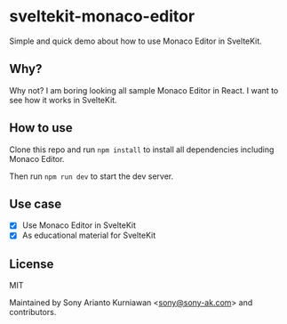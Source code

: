 # sveltekit-monaco-editor

Simple and quick demo about how to use Monaco Editor in SvelteKit.

## Why?

Why not? I am boring looking all sample Monaco Editor in React. I want to see how it works in SvelteKit.

## How to use

Clone this repo and run `npm install` to install all dependencies including Monaco Editor.

Then run `npm run dev` to start the dev server.

## Use case

- [x] Use Monaco Editor in SvelteKit
- [x] As educational material for SvelteKit

## License

MIT

Maintained by Sony Arianto Kurniawan <<sony@sony-ak.com>> and contributors.